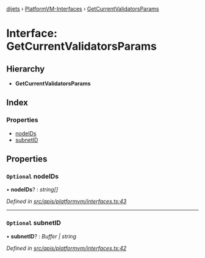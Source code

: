 [dijets](../README.md) › [PlatformVM-Interfaces](../modules/platformvm_interfaces.md) › [GetCurrentValidatorsParams](platformvm_interfaces.getcurrentvalidatorsparams.md)

# Interface: GetCurrentValidatorsParams

## Hierarchy

* **GetCurrentValidatorsParams**

## Index

### Properties

* [nodeIDs](platformvm_interfaces.getcurrentvalidatorsparams.md#optional-nodeids)
* [subnetID](platformvm_interfaces.getcurrentvalidatorsparams.md#optional-subnetid)

## Properties

### `Optional` nodeIDs

• **nodeIDs**? : *string[]*

*Defined in [src/apis/platformvm/interfaces.ts:43](https://github.com/Dijets-Inc/dijetsjs/blob/ca67b81/src/apis/platformvm/interfaces.ts#L43)*

___

### `Optional` subnetID

• **subnetID**? : *Buffer | string*

*Defined in [src/apis/platformvm/interfaces.ts:42](https://github.com/Dijets-Inc/dijetsjs/blob/ca67b81/src/apis/platformvm/interfaces.ts#L42)*

